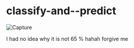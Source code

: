 # classify-and--predict


![Capture](https://user-images.githubusercontent.com/64947111/107119584-95702c00-68c3-11eb-8eed-74296e6d42e5.PNG)

I had no idea why it is not 65 % hahah forgive me

